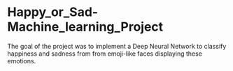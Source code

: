 # Happy_or_Sad-Machine_learning_Project
The goal of the project was to implement a Deep Neural Network to classify happiness and sadness from from emoji-like faces displaying these emotions.
